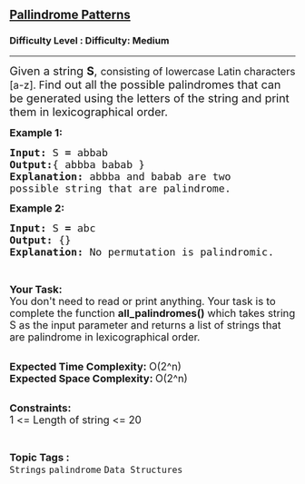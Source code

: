 <h2><a href="https://www.geeksforgeeks.org/problems/pallindrome-patterns0809/1?page=9&difficulty=Medium&status=unsolved&sortBy=difficulty">Pallindrome Patterns</a></h2><h3>Difficulty Level : Difficulty: Medium</h3><hr><div class="problems_problem_content__Xm_eO"><p><span style="font-size: 20px;">Given a string <strong>S</strong>,&nbsp;</span><span style="font-size: 18px;">consisting of lowercase Latin characters [a-z].&nbsp;</span><span style="font-size: 20px;"><span style="font-size: 18px;">F</span>ind&nbsp;out all the possible palindromes that can be generated using the letters of the string and print them in&nbsp;lexicographical&nbsp;order.</span></p>
<p><span style="font-size: 18px;"><strong>Example 1:</strong></span></p>
<pre><span style="font-size: 18px;"><strong>Input: </strong>S<strong> = </strong>abbab
<strong>Output:</strong>{ abbba babab }
<strong>Explanation: </strong>abbba and babab are two
possible string that are palindrome.</span>
</pre>
<p><span style="font-size: 18px;"><strong>Example 2:</strong></span></p>
<pre><span style="font-size: 18px;"><strong>Input: </strong>S<strong> = </strong>abc
<strong>Output: </strong>{}
<strong>Explanation:</strong> No permutation is palindromic.</span>
</pre>
<p>&nbsp;</p>
<p><span style="font-size: 18px;"><strong>Your Task:</strong><br>You don't need to read or print anything. Your task is to complete the function&nbsp;<strong>all_palindromes()</strong> which takes string S as the input parameter and returns a list of strings that are palindrome in lexicographical order.</span><br>&nbsp;</p>
<p><span style="font-size: 18px;"><strong>Expected Time Complexity:&nbsp;</strong>O(2^n)<br><strong>Expected Space Complexity:&nbsp;</strong>O(2^n)</span><br>&nbsp;</p>
<p><span style="font-size: 18px;"><strong>Constraints:</strong><br>1 &lt;= Length of string &lt;= 20</span></p></div><br><p><span style=font-size:18px><strong>Topic Tags : </strong><br><code>Strings</code>&nbsp;<code>palindrome</code>&nbsp;<code>Data Structures</code>&nbsp;
